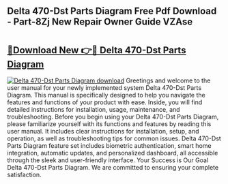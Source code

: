 ## Delta 470-Dst Parts Diagram Free Pdf Download - Part-8Zj New Repair Owner Guide VZAse

# <h2><a href="http://dfi02bf.blite.top/?on=Delta+470-Dst+Parts+Diagram">🔗Download New 👉🔴 Delta 470-Dst Parts Diagram</a></h2>

[![Delta 470-Dst Parts Diagram download](https://i.imgur.com/lujVjoI.png)](http://dfi02bf.blite.top/?on=Delta+470-Dst+Parts+Diagram)
Greetings and welcome to the user manual for your newly implemented system Delta 470-Dst Parts Diagram. This manual is specifically designed to help you navigate the features and functions of your product with ease. Inside, you will find detailed instructions for installation, usage, maintenance, and troubleshooting. Before you begin using your Delta 470-Dst Parts Diagram, please familiarize yourself with its functions and features by reading this user manual. It includes clear instructions for installation, setup, and operation, as well as troubleshooting tips for common issues. Delta 470-Dst Parts Diagram feature set includes biometric authentication, smart home integration, automatic updates, and personalized dashboard, all accessible through the sleek and user-friendly interface. Your Success is Our Goal Delta 470-Dst Parts Diagram. We are committed to ensuring your complete satisfaction.
